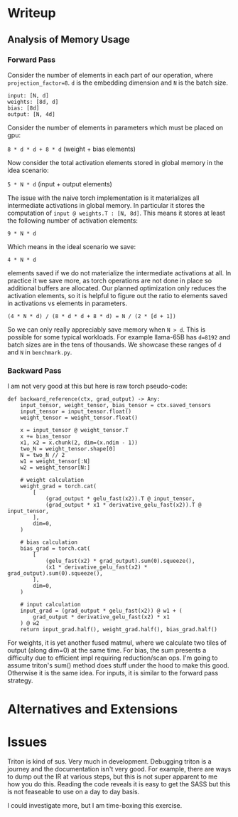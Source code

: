 # Writeup

## Analysis of Memory Usage
### Forward Pass
Consider the number of elements in each part of our operation, where `projection_factor=8`. 
`d` is the embedding dimension and `N` is the batch size.

```
input: [N, d]
weights: [8d, d]
bias: [8d]
output: [N, 4d]
```

Consider the number of elements in parameters which must be placed on gpu:

`8 * d * d + 8 * d` (weight + bias elements)

Now consider the total activation elements stored in global memory in the idea scenario:

`5 * N * d` (input + output elements)

The issue with the naive torch implementation is it materializes all intermediate activations 
in global memory. In particular it stores the computation of `input @ weights.T : [N, 8d]`.
This means it stores at least the following number of activation elements:

`9 * N * d`

Which means in the ideal scenario we save:

`4 * N * d`

elements saved if we do not materialize the intermediate activations at all.
In practice it we save more, as torch operations are not done in place so additional buffers are 
allocated. Our planned optimization only reduces the activation elements, so it is helpful
to figure out the ratio to elements saved in activations vs elements in parameters.

`(4 * N * d) / (8 * d * d + 8 * d) = N / (2 * [d + 1])` 

So we can only really appreciably save memory when `N > d`. This is possible for some typical
workloads. For example llama-65B has `d=8192` and batch sizes are in the tens of thousands.
We showcase these ranges of `d` and `N` in `benchmark.py`.

### Backward Pass
I am not very good at this but here is raw torch pseudo-code:

```
def backward_reference(ctx, grad_output) -> Any:
    input_tensor, weight_tensor, bias_tensor = ctx.saved_tensors
    input_tensor = input_tensor.float()
    weight_tensor = weight_tensor.float()

    x = input_tensor @ weight_tensor.T
    x += bias_tensor
    x1, x2 = x.chunk(2, dim=(x.ndim - 1))
    two_N = weight_tensor.shape[0]
    N = two_N // 2
    w1 = weight_tensor[:N]
    w2 = weight_tensor[N:]

    # weight calculation
    weight_grad = torch.cat(
        [
            (grad_output * gelu_fast(x2)).T @ input_tensor,
            (grad_output * x1 * derivative_gelu_fast(x2)).T @ input_tensor,
        ],
        dim=0,
    )

    # bias calculation
    bias_grad = torch.cat(
        [
            (gelu_fast(x2) * grad_output).sum(0).squeeze(),
            (x1 * derivative_gelu_fast(x2) * grad_output).sum(0).squeeze(),
        ],
        dim=0,
    )

    # input calculation
    input_grad = (grad_output * gelu_fast(x2)) @ w1 + (
        grad_output * derivative_gelu_fast(x2) * x1
    ) @ w2
    return input_grad.half(), weight_grad.half(), bias_grad.half()
```

For weights, it is yet another fused matmul, where we calculate two tiles of output (along dim=0) at the same time.
For bias, the sum presents a difficulty due to efficient impl requiring reduction/scan ops. I'm going to assume
    triton's sum() method does stuff under the hood to make this good. Otherwise it is the same idea.
For inputs, it is similar to the forward pass strategy.

# Alternatives and Extensions

# Issues
Triton is kind of sus. Very much in development. Debugging triton is a journey and the documentation
isn't very good. For example, there are ways to dump out the IR at various steps, but this is not
super apparent to me how you do this. Reading the code reveals it is easy to get the SASS but this
is not feaseable to use on a day to day basis.

I could investigate more, but I am time-boxing this exercise.